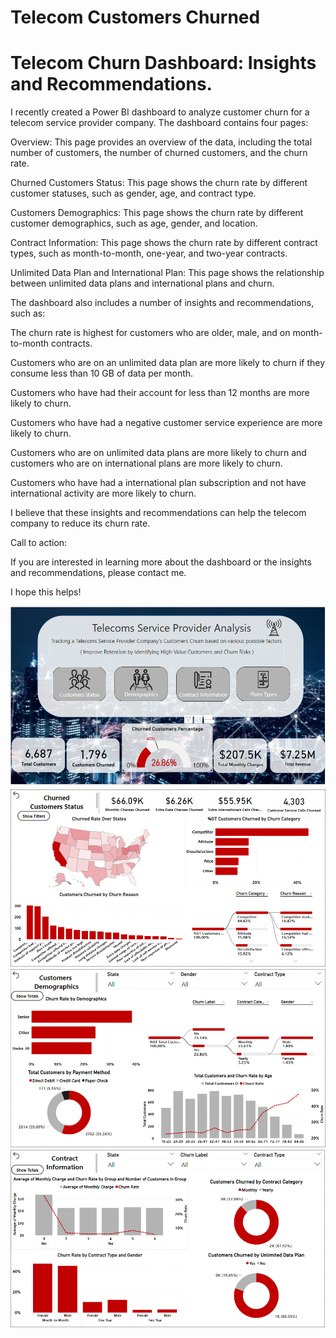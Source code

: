 # Telecom Customers Churned 

<h1>Telecom Churn Dashboard: Insights and Recommendations.</h1>

<p>
I recently created a Power BI dashboard to analyze customer churn for a telecom service provider company. The dashboard contains four pages:

Overview:
This page provides an overview of the data, including the total number of customers, the number of churned customers, and the churn rate.

Churned Customers Status:
This page shows the churn rate by different customer statuses, such as gender, age, and contract type.

Customers Demographics:
This page shows the churn rate by different customer demographics, such as age, gender, and location.

Contract Information:
This page shows the churn rate by different contract types, such as month-to-month, one-year, and two-year contracts.

Unlimited Data Plan and International Plan:
This page shows the relationship between unlimited data plans and international plans and churn.

The dashboard also includes a number of insights and recommendations, such as:

The churn rate is highest for customers who are older, male, and on month-to-month contracts.

Customers who are on an unlimited data plan are more likely to churn if they consume less than 10 GB of data per month.

Customers who have had their account for less than 12 months are more likely to churn.

Customers who have had a negative customer service experience are more likely to churn.

Customers who are on unlimited data plans are more likely to churn and customers who are on international plans are more likely to churn.

Customers who have had a international plan subscription and not have international activity are more likely to churn.

I believe that these insights and recommendations can help the telecom company to reduce its churn rate.

Call to action:

If you are interested in learning more about the dashboard or the insights and recommendations, please contact me.

I hope this helps!
</p>
<img src="/assets/Page1.png" />
<img src="/assets/Page2-2.png" />
<img src="/assets/Page3-1.png" />
<img src="/assets/Page4-1.png" />




